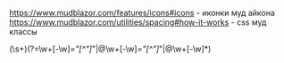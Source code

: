 ﻿https://www.mudblazor.com/features/icons#icons - иконки муд айкона
https://www.mudblazor.com/utilities/spacing#how-it-works - css муд классы

(\s+)(?=\w+[-\w]*="[^"]*"|@\w+[-\w]*="[^"]*"|@\w+[-\w]*)
